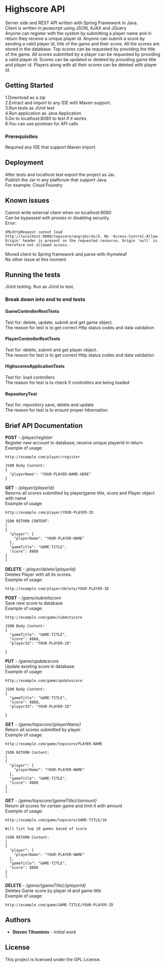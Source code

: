 # Highscore API

Server side and REST API written with Spring Framework in Java.
<br/>
Client is written in javascript using JSON, AJAX and JQuery
<br/>
Anyone can register with the system by submitting a player name and in return they receive a unique player id. Anyone can submit a score by sending a valid player id, title of the game and their score. All the scores are stored in the database. Top scores can be requested by providing the title of the game. All scores submitted by a player can be requested by providing a valid player id. Scores can be updated or deleted by providing game title and player id. Players along with all their scores can be deleted with player id.
<br/>



## Getting Started
1.Download as a zip
<br/>
2.Extract and import to any IDE with Maven support.
<br/>
3.Run tests as JUnit test
<br/>
4.Run application as Java Application
<br/>
5.Go to localhost:8080 to test if it works
<br/>
6.You can use postman for API calls



### Prerequisites

Required any IDE that support Maven import.

## Deployment

After tests and localhost test export the project as Jar.
<br/>
Publish the Jar in any platforum that support Java.
<br/>
For example: Cloud Foundry
## Known issues

Cannot write external client when on localhost:8080
<br/>
Can be bypassed with proxies or disabling security.
<br/>
Error: 
```
XMLHttpRequest cannot load http://localhost:8080/topscore/angrybirds/5. No 'Access-Control-Allow-Origin' header is present on the requested resource. Origin 'null' is therefore not allowed access.
```
Moved client to Spring framework and parse with thymeleaf
</br>
No other issue at this moment


## Running the tests

JUnit testing. Run as JUnit to test.

### Break down into end to end tests

#### GameControllerRestTests
Test for: delete, update, submit and get game object.
<br/>
The reason for test is to get correct Http status codes and data validation

#### PlayerControllerRestTests
Test for: delete, submit and get player object.
<br/>
The reason for test is to get correct Http status codes and data validation

#### HighscoresApplicationTests
Test for: load controllers
<br/>
The reason for test is to check if controllers are being loaded

#### RepositoryTest
Test for: repository save, delete and update
<br/>
The reason for test is to ensure proper hibernation




## Brief API Documentation

**POST** - */player/register*
<br/>
Register new account to database, receive unique playerId in return
<br/>
Example of usage: 
```
http://example.com/player/register

JSON Body Content: 
{
  "playerName": "YOUR-PLAYER-NAME-HERE"
}

```

**GET** - */player/{playerId}*
<br/>
Returns all scores submitted by player(game title, score and Player object with name
<br/>
Example of usage: 
```
http://example.com/player/YOUR-PLAYER-ID

JSON RETURN CONTENT:
[
{
  "player": {
    "playerName": "YOUR-PLAYER-NAME"
  },
  "gameTitle": "GAME-TITLE",
  "score": 8888
}
]
```

**DELETE** - */player/delete/{playerId}*
<br/>
Deletes Player with all its scores.
<br/>
Example of usage: 
```
http://example.com/player/delete/YOUR-PLAYER-ID

```

**POST** - */game/submitscore*
<br/>
Save new score to database
<br/>
Example of usage: 
```
http://example.com/game/submitscore

JSON Body Content: 
{
  "gameTitle": "GAME-TITLE",
  "score": 8888,
  "playerId": "YOUR-PLAYER-ID"
  
}

```

**PUT** - */game/updatescore*
<br/>
Update existing score in database
<br/>
Example of usage: 
```
http://example.com/game/updatescore

JSON Body Content: 
{
  "gameTitle": "GAME-TITLE",
  "score": 8888,
  "playerId": "YOUR-PLAYER-ID"
  
}

```

**GET** - */game/topscore/{playerName}*
<br/>
Return all scores submitted by player
<br/>
Example of usage: 
```
http://example.com/game/topscore/PLAYER-NAME

JSON RETURN Content: 
[
{
  "player": {
    "playerName": "YOUR-PLAYER-NAME"
  },
  "gameTitle": "GAME-TITLE",
  "score": 8888
}
]

```

**GET** - */game/topscore/{gameTitle}/{amount}*
<br/>
Return all scores for certain game and limit it with amount
<br/>
Example of usage: 
```
http://example.com/game/topscore/GAME-TITLE/10

Will list top 10 games based of score

JSON RETURN Content: 
[
{
  "player": {
    "playerName": "YOUR-PLAYER-NAME"
  },
  "gameTitle": "GAME-TITLE",
  "score": 8888
}
]

```

**DELETE** - */game/{gameTitle}/{playerId}*
<br/>
Deletes Game score by player id and game title
<br/>
Example of usage: 
```
http://example.com/game/GAME-TITLE/YOUR-PLAYER-ID

```


## Authors

* **Steven Tihomirov** - *Initial work* 


## License

This project is licensed under the GPL License.
